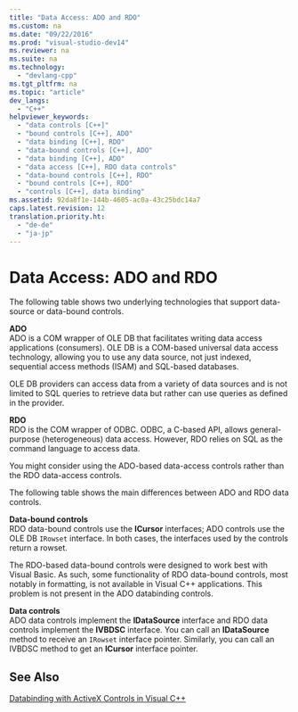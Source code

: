 ```yaml
---
title: "Data Access: ADO and RDO"
ms.custom: na
ms.date: "09/22/2016"
ms.prod: "visual-studio-dev14"
ms.reviewer: na
ms.suite: na
ms.technology: 
  - "devlang-cpp"
ms.tgt_pltfrm: na
ms.topic: "article"
dev_langs: 
  - "C++"
helpviewer_keywords: 
  - "data controls [C++]"
  - "bound controls [C++], ADO"
  - "data binding [C++], RDO"
  - "data-bound controls [C++], ADO"
  - "data binding [C++], ADO"
  - "data access [C++], RDO data controls"
  - "data-bound controls [C++], RDO"
  - "bound controls [C++], RDO"
  - "controls [C++], data binding"
ms.assetid: 92da8f1e-144b-4605-ac0a-43c25bdc14a7
caps.latest.revision: 12
translation.priority.ht: 
  - "de-de"
  - "ja-jp"
---
```

# Data Access: ADO and RDO
The following table shows two underlying technologies that support data-source or data-bound controls.  
  
 **ADO**  
 ADO is a COM wrapper of OLE DB that facilitates writing data access applications (consumers). OLE DB is a COM-based universal data access technology, allowing you to use any data source, not just indexed, sequential access methods (ISAM) and SQL-based databases.  
  
 OLE DB providers can access data from a variety of data sources and is not limited to SQL queries to retrieve data but rather can use queries as defined in the provider.  
  
 **RDO**  
 RDO is the COM wrapper of ODBC. ODBC, a C-based API, allows general-purpose (heterogeneous) data access. However, RDO relies on SQL as the command language to access data.  
  
 You might consider using the ADO-based data-access controls rather than the RDO data-access controls.  
  
 The following table shows the main differences between ADO and RDO data controls.  
  
 **Data-bound controls**  
 RDO data-bound controls use the **ICursor** interfaces; ADO controls use the OLE DB `IRowset` interface. In both cases, the interfaces used by the controls return a rowset.  
  
 The RDO-based data-bound controls were designed to work best with Visual Basic. As such, some functionality of RDO data-bound controls, most notably in formatting, is not available in Visual C++ applications. This problem is not present in the ADO databinding controls.  
  
 **Data controls**  
 ADO data controls implement the **IDataSource** interface and RDO data controls implement the **IVBDSC** interface. You can call an **IDataSource** method to receive an `IRowset` interface pointer. Similarly, you can call an IVBDSC method to get an **ICursor** interface pointer.  
  
## See Also  
 [Databinding with ActiveX Controls in Visual C++](../vs140/databinding-with-activex-controls-in-visual-c--.md)